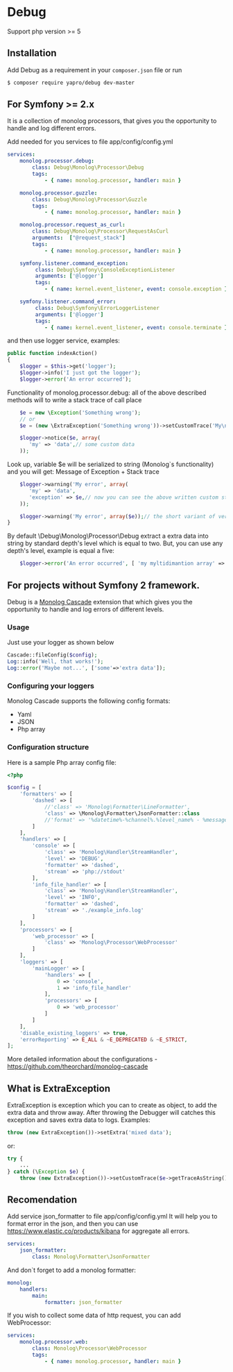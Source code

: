 Debug
===============
Support php version >= 5

Installation
------------

Add Debug as a requirement in your `composer.json` file or run
```sh
$ composer require yapro/debug dev-master
```

For Symfony >= 2.x
------------

It is a collection of monolog processors, that gives you the opportunity to handle and log different errors.

Add needed for you services to file app/config/config.yml
```yml
services:
    monolog.processor.debug:
        class: Debug\Monolog\Processor\Debug
        tags:
            - { name: monolog.processor, handler: main }

    monolog.processor.guzzle:
        class: Debug\Monolog\Processor\Guzzle
        tags:
            - { name: monolog.processor, handler: main }

    monolog.processor.request_as_curl:
        class: Debug\Monolog\Processor\RequestAsCurl
        arguments:  ["@request_stack"]
        tags:
            - { name: monolog.processor, handler: main }

    symfony.listener.command_exception:
         class: Debug\Symfony\ConsoleExceptionListener
         arguments: ['@logger']
         tags:
            - { name: kernel.event_listener, event: console.exception }

    symfony.listener.command_error:
         class: Debug\Symfony\ErrorLoggerListener
         arguments: ['@logger']
         tags:
            - { name: kernel.event_listener, event: console.terminate }
```
and then use logger service, examples:

```php
public function indexAction()
{
    $logger = $this->get('logger');
    $logger->info('I just got the logger');
    $logger->error('An error occurred');
```
Functionality of monolog.processor.debug: all of the above described methods will to write a stack trace of call place
```php
    $e = new \Exception('Something wrong');
    // or
    $e = (new \ExtraException('Something wrong'))->setCustomTrace('My\nTrace')->setCode('My value');

    $logger->notice($e, array(
       'my' => 'data',// some custom data
    ));
```
Look up, variable $e will be serialized to string (Monolog`s functionality) and you will get: Message of Exception + Stack trace
```php
    $logger->warning('My error', array(
       'my' => 'data',
       'exception' => $e,// now you can see the above written custom stack trace as a string
    ));

    $logger->warning('My error', array($e));// the short variant of version which you can see the above
}
```
By default \Debug\Monolog\Processor\Debug extract a extra data into string by standard depth's level which is equal
to two. But, you can use any depth's level, example is equal a five:
```php
    $logger->error('An error occurred', [ 'my myltidimantion array' => \Debug\DebugUtility::export($myArray, 5) ] );
```

For projects without Symfony 2 framework.
------------

Debug is a [Monolog Cascade](https://github.com/theorchard/monolog-cascade) extension that which gives you the opportunity to handle and log errors of different levels.

### Usage

Just use your logger as shown below
```php
Cascade::fileConfig($config);
Log::info('Well, that works!');
Log::error('Maybe not...', ['some'=>'extra data']);
```

### Configuring your loggers

Monolog Cascade supports the following config formats:
 - Yaml
 - JSON
 - Php array

### Configuration structure

Here is a sample Php array config file:

```php
<?php

$config = [
    'formatters' => [
        'dashed' => [
            //'class' => 'Monolog\Formatter\LineFormatter',
            'class' => \Monolog\Formatter\JsonFormatter::class
            //'format' => '%datetime%-%channel%.%level_name% - %message%'
        ]
    ],
    'handlers' => [
        'console' => [
            'class' => 'Monolog\Handler\StreamHandler',
            'level' => 'DEBUG',
            'formatter' => 'dashed',
            'stream' => 'php://stdout'
        ],
        'info_file_handler' => [
            'class' => 'Monolog\Handler\StreamHandler',
            'level' => 'INFO',
            'formatter' => 'dashed',
            'stream' => './example_info.log'
        ]
    ],
    'processors' => [
        'web_processor' => [
            'class' => 'Monolog\Processor\WebProcessor'
        ]
    ],
    'loggers' => [
        'mainLogger' => [
            'handlers' => [
                0 => 'console',
                1 => 'info_file_handler'
            ],
            'processors' => [
                0 => 'web_processor'
            ]
        ]
    ],
    'disable_existing_loggers' => true,
    'errorReporting' => E_ALL & ~E_DEPRECATED & ~E_STRICT,
];
```

More detailed information about the configurations - https://github.com/theorchard/monolog-cascade


What is ExtraException
------------------------

ExtraException is exception which you can to create as object, to add the extra data and throw away. After throwing the Debugger will catches this exception and saves extra data to logs. Examples:

```php
throw (new ExtraException())->setExtra('mixed data');
```
or:
```php
try {
    ...
} catch (\Exception $e) {
    throw (new ExtraException())->setCustomTrace($e->getTraceAsString());
```

Recomendation
------------------------
Add service json_formatter to file app/config/config.yml
It will help you to format error in the json, and then you can use https://www.elastic.co/products/kibana for aggregate all errors.
```yml
services:
    json_formatter:
        class: Monolog\Formatter\JsonFormatter
```
And don`t forget to add a monolog formatter:
```yml
monolog:
    handlers:
        main:
            formatter: json_formatter
```
If you wish to collect some data of http request, you can add WebProcessor:
```yml
services:
    monolog.processor.web:
        class: Monolog\Processor\WebProcessor
        tags:
            - { name: monolog.processor, handler: main }
```
